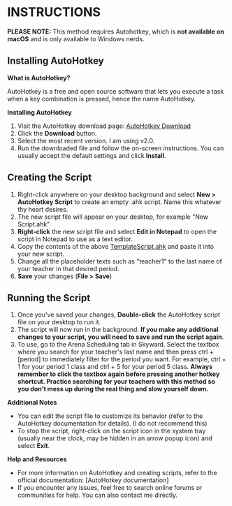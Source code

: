 # INSTRUCTIONS 

**PLEASE NOTE:** This method requires Autohotkey, which is **not available on macOS** and is only available to Windows nerds.
## Installing AutoHotkey


**What is AutoHotkey?**

AutoHotkey is a free and open source software that lets you execute a task when a key combination is pressed, hence the name AutoHotkey. 

**Installing AutoHotkey**

1. Visit the AutoHotkey download page: [AutoHotkey Download](https://www.autohotkey.com/)
2. Click the **Download** button.
3. Select the most recent version. I am using v2.0.
4. Run the downloaded file and follow the on-screen instructions. You can usually accept the default settings and click **Install**.

## Creating the Script

1. Right-click anywhere on your desktop background and select **New > AutoHotkey Script** to create an empty .ahk script. Name this whatever thy heart desires. 
2. The new script file will appear on your desktop, for example "New Script.ahk" 
3. **Right-click** the new script file and select **Edit in Notepad** to open the script in Notepad to use as a text editor.
4. Copy the contents of the above [TemplateScript.ahk](https://github.com/GamerobotVentura/ArenaScheduling/blob/main/TemplateScript.ahk) and paste it into your new script.
5. Change all the placeholder texts such as "teacher1" to the last name of your teacher in that desired period. 
6. **Save** your changes (**File > Save**)

## Running the Script

1. Once you've saved your changes, **Double-click** the AutoHotkey script file on your desktop to run it. 
2. The script will now run in the background. **If you make any additional changes to your script, you will need to save and run the script again**.
3. To use, go to the Arena Scheduling tab in Skyward. Select the textbox where you search for your teacher's last name and then press ctrl + [period] to immediately filter for the period you want. For example, ctrl + 1 for your period 1 class and ctrl + 5 for your period 5 class. **Always remember to click the textbox again before pressing another hotkey shortcut. Practice searching for your teachers with this method so you don't mess up during the real thing and slow yourself down.** 

**Additional Notes**

* You can edit the script file to customize its behavior (refer to the AutoHotkey documentation for details). (I do not recommend this)
* To stop the script, right-click on the script icon in the system tray (usually near the clock, may be hidden in an arrow popup icon) and select **Exit**.

**Help and Resources**

* For more information on AutoHotkey and creating scripts, refer to the official documentation: [AutoHotkey documentation]
* If you encounter any issues, feel free to search online forums or communities for help. You can also contact me directly.
